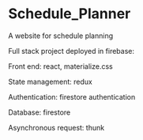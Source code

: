 # Schedule_Planner
A website for schedule planning

Full stack project deployed in firebase:

Front end: react, materialize.css

State management: redux

Authentication: firestore authentication

Database: firestore

Asynchronous request: thunk
